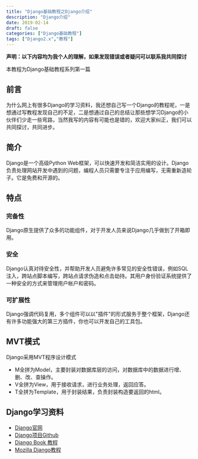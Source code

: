 ```yaml
---
title: "Django基础教程之Django介绍"
description: "Django介绍"
date: 2019-02-14
draft: false
categories: ["Django基础教程"] 
tags: ["Django2.x","教程"]
---
```


**声明：以下内容均为我个人的理解，如果发现错误或者疑问可以联系我共同探讨**

本教程为Django基础教程系列第一篇



## 前言

为什么网上有很多Django的学习资料，我还想自己写一个Django的教程呢，一是想通过写教程发现自己的不足，二是想通过自己的总结让那些想学习Django的小伙伴们少走一些弯路，当然我写的内容有可能也是错的，欢迎大家纠正，我们可以共同探讨，共同进步。



## 简介

Django是一个高级Python Web框架，可以快速开发和简洁实用的设计。Django负责处理网站开发中遇到的问题，编程人员只需要专注于应用编写，无需重新造轮子。它是免费和开源的。



## 特点

### 完备性

Django原生提供了众多的功能组件，对于开发人员来说Django几乎做到了开箱即用。

### 安全

Django认真对待安全性，并帮助开发人员避免许多常见的安全性错误，例如SQL注入，跨站点脚本编写，跨站点请求伪造和点击劫持。其用户身份验证系统提供了一种安全的方式来管理用户帐户和密码。

### 可扩展性

Django强调代码复用，多个组件可以以"插件"的形式服务于整个框架，Django还有许多功能强大的第三方插件，你也可以开发自己的工具包。



## MVT模式

Django采用MVT程序设计模式

- M全拼为Model，主要封装对数据库层的访问，对数据库中的数据进行增、删、改、查操作。
- V全拼为View，用于接收请求，进行业务处理，返回应答。
- T全拼为Template，用于封装结果，负责封装构造要返回的html。



## Django学习资料

- [Django官网](https://www.djangoproject.com/)
- [Django项目Github](https://github.com/django/django)
- [Django Book 教程](http://djangobook.com/)
- [Mozilla Django教程](https://developer.mozilla.org/zh-CN/docs/learn/Server-side/Django)

